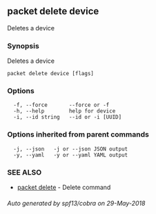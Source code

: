 ## packet delete device

Deletes a device

### Synopsis

Deletes a device

```
packet delete device [flags]
```

### Options

```
  -f, --force       --force or -f
  -h, --help        help for device
  -i, --id string   --id or -i [UUID]
```

### Options inherited from parent commands

```
  -j, --json   -j or --json JSON output
  -y, --yaml   -y or --yaml YAML output
```

### SEE ALSO

* [packet delete](packet_delete.md)	 - Delete command

###### Auto generated by spf13/cobra on 29-May-2018

